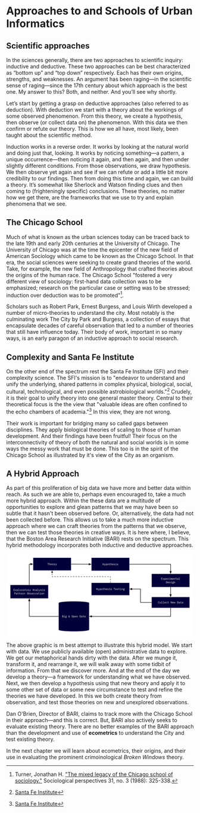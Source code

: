 # Approaches to and Schools of Urban Informatics 



## Scientific approaches

In the sciences generally, there are two approaches to scientific inquiry: inductive and deductive. These two approaches can be best characterized as “bottom up” and “top down” respectively. Each has their own origins, strengths, and weaknesses. An argument has been raging—in the scientific sense of raging—since the 17th century about which approach is the best one. My answer to this? Both, and neither. And you’ll see why shortly. 

Let’s start by getting a grasp on deductive approaches (also referred to as deduction). With deduction we start with a theory about the workings of some observed phenomenon. From this theory, we create a hypothesis, then observe (or collect data on) the phenomenon. With this data we then confirm or refute our theory. This is how we all have, most likely, been taught about the scientific method. 

Induction works in a reverse order. It works by looking at the natural world and doing just that, looking. It works by noticing something—a pattern, a unique occurrence—then noticing it again, and then again, and then under slightly different conditions. From those observations, we draw hypothesis. We then observe yet again and see if we can refute or add a little bit more credibility to our findings. Then from doing this time and again, we can build a theory. It’s somewhat like Sherlock and Watson finding clues and then coming to (frighteningly specific) conclusions. These theories, no matter how we get there, are the frameworks that we use to try and explain phenomena that we see. 

## The Chicago School

Much of what is known as the urban sciences today can be traced back to the late 19th and early 20th centuries at the University of Chicago. The University of Chicago was at the time the epicenter of the new field of American Sociology which came to be known as the Chicago School. In that era, the social sciences were seeking to create grand theories of the world. Take, for example, the new field of Anthropology that crafted theories about the origins of the human race. The Chicago School "fostered a very different view of sociology: first-hand data collection was to be emphasized; research on the particular case or setting was to be stressed; induction over deduction was to be promoted"[^turner]. 

Scholars such as Robert Park, Ernest Burgess, and Louis Wirth developed a number of micro-theories to understand the city. Most notably is the culminating work The City by Park and Burgess, a collection of essays that encapsulate decades of careful observation that led to a number of theories that still have influence today. Their body of work, important in so many ways, is an early paragon of an inductive approach to social research. 

## Complexity and Santa Fe Institute 

On the other end of the spectrum rest the Santa Fe Institute (SFI) and their complexity science. The SFI's mission is to "endeavor to understand and unify the underlying, shared patterns in complex physical, biological, social, cultural, technological, and even possible astrobiological worlds."[^complexity] Crudely, it is their goal to unify theory into one general master theory. Central to their theoretical focus is the the view that "valuable ideas are often confined to the echo chambers of academia."[^complexity] In this view, they are not wrong. 

Their work is important for bridging many so called gaps between disciplines. They apply biological theories of scaling to those of human development. And their findings have been fruitful! Their focus on the interconnectivity of theory of both the natural and social worlds is in some ways the messy work that must be done. This too is in the spirit of the Chicago School as illustrated by it's view of the City as an organism. 

## A Hybrid Approach 

As part of this proliferation of big data we have more and better data within reach. As such we are able to, perhaps even encouraged to, take a much more hybrid approach. Within the these data are a multitude of opportunities to explore and glean patterns that we may have been so subtle that it hasn't been observed before. Or, alternatively, the data had not been collected before. This allows us to take a much more inductive approach where we can craft theories from the patterns that we observe, then we can test those theories in creative ways. It is here where, I believe, that the Boston Area Research Initiative (BARI) rests on the spectrum. This hybrid methodology incorporates both inductive and deductive approaches.

![](static/hybrid-approach.png)

The above graphic is m best attempt to illustrate this hybrid model. We start with data. We use publicly available (open) administrative data to explore. We get our metaphorical hands dirty with the data. After we munge it, transform it, and rearrange it, we will walk away with some tidbit of information. From that we discover more. And at the end of the day we develop a theory—a framework for understanding what we have observed. Next, we then develop a hypothesis using that new theory and apply it to some other set of data or some new circumstance to test and refine the theories we have developed. In this we both create theory from observation, and test those theories on new and unexplored observations. 

Dan O'Brien, Director of BARI, claims to track more with the Chicago School in their approach—and this is correct. But, BARI also actively seeks to evaluate existing theory. There are no better examples of the BARI approach than the development and use of **ecometrics** to understand the City and test existing theory.

In the next chapter we will learn about ecometrics, their origins, and their use in evaluating the prominent crimoinological _Broken Windows_ theory. 


[^turner]: Turner, Jonathan H. ["The mixed legacy of the Chicago school of sociology."](https://journals.sagepub.com/doi/10.2307/1389202) Sociological perspectives 31, no. 3 (1988): 325-338.
[^complexity]: [Santa Fe Institute](https://www.santafe.edu/about)
